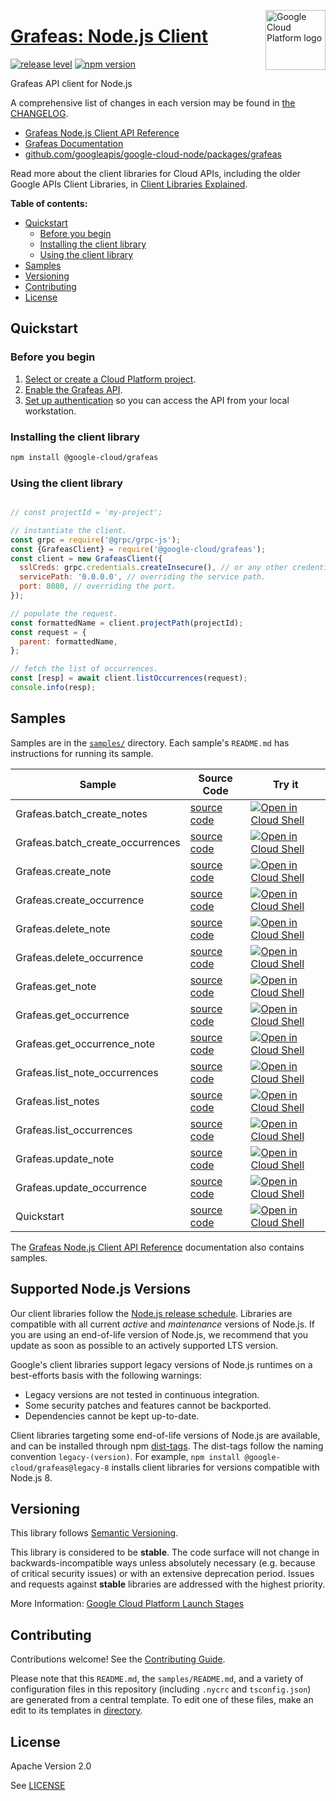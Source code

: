 [//]: # "This README.md file is auto-generated, all changes to this file will be lost."
[//]: # "To regenerate it, use `python -m synthtool`."
<img src="https://avatars2.githubusercontent.com/u/2810941?v=3&s=96" alt="Google Cloud Platform logo" title="Google Cloud Platform" align="right" height="96" width="96"/>

# [Grafeas: Node.js Client](https://github.com/googleapis/google-cloud-node/tree/main/packages/grafeas)

[![release level](https://img.shields.io/badge/release%20level-stable-brightgreen.svg?style=flat)](https://cloud.google.com/terms/launch-stages)
[![npm version](https://img.shields.io/npm/v/@google-cloud/grafeas.svg)](https://www.npmjs.org/package/@google-cloud/grafeas)




Grafeas API client for Node.js


A comprehensive list of changes in each version may be found in
[the CHANGELOG](https://github.com/googleapis/google-cloud-node/tree/main/packages/grafeas/CHANGELOG.md).

* [Grafeas Node.js Client API Reference][client-docs]
* [Grafeas Documentation][product-docs]
* [github.com/googleapis/google-cloud-node/packages/grafeas](https://github.com/googleapis/google-cloud-node/tree/main/packages/grafeas)

Read more about the client libraries for Cloud APIs, including the older
Google APIs Client Libraries, in [Client Libraries Explained][explained].

[explained]: https://cloud.google.com/apis/docs/client-libraries-explained

**Table of contents:**


* [Quickstart](#quickstart)
  * [Before you begin](#before-you-begin)
  * [Installing the client library](#installing-the-client-library)
  * [Using the client library](#using-the-client-library)
* [Samples](#samples)
* [Versioning](#versioning)
* [Contributing](#contributing)
* [License](#license)

## Quickstart

### Before you begin

1.  [Select or create a Cloud Platform project][projects].
1.  [Enable the Grafeas API][enable_api].
1.  [Set up authentication][auth] so you can access the
    API from your local workstation.

### Installing the client library

```bash
npm install @google-cloud/grafeas
```


### Using the client library

```javascript

// const projectId = 'my-project';

// instantiate the client.
const grpc = require('@grpc/grpc-js');
const {GrafeasClient} = require('@google-cloud/grafeas');
const client = new GrafeasClient({
  sslCreds: grpc.credentials.createInsecure(), // or any other credentials object.
  servicePath: '0.0.0.0', // overriding the service path.
  port: 8080, // overriding the port.
});

// populate the request.
const formattedName = client.projectPath(projectId);
const request = {
  parent: formattedName,
};

// fetch the list of occurrences.
const [resp] = await client.listOccurrences(request);
console.info(resp);

```



## Samples

Samples are in the [`samples/`](https://github.com/googleapis/google-cloud-node/tree/main/packages/grafeas/samples) directory. Each sample's `README.md` has instructions for running its sample.

| Sample                      | Source Code                       | Try it |
| --------------------------- | --------------------------------- | ------ |
| Grafeas.batch_create_notes | [source code](https://github.com/googleapis/google-cloud-node/blob/main/packages/grafeas/samples/generated/v1/grafeas.batch_create_notes.js) | [![Open in Cloud Shell][shell_img]](https://console.cloud.google.com/cloudshell/open?git_repo=https://github.com/googleapis/google-cloud-node&page=editor&open_in_editor=packages/grafeas/samples/generated/v1/grafeas.batch_create_notes.js,packages/grafeas/samples/README.md) |
| Grafeas.batch_create_occurrences | [source code](https://github.com/googleapis/google-cloud-node/blob/main/packages/grafeas/samples/generated/v1/grafeas.batch_create_occurrences.js) | [![Open in Cloud Shell][shell_img]](https://console.cloud.google.com/cloudshell/open?git_repo=https://github.com/googleapis/google-cloud-node&page=editor&open_in_editor=packages/grafeas/samples/generated/v1/grafeas.batch_create_occurrences.js,packages/grafeas/samples/README.md) |
| Grafeas.create_note | [source code](https://github.com/googleapis/google-cloud-node/blob/main/packages/grafeas/samples/generated/v1/grafeas.create_note.js) | [![Open in Cloud Shell][shell_img]](https://console.cloud.google.com/cloudshell/open?git_repo=https://github.com/googleapis/google-cloud-node&page=editor&open_in_editor=packages/grafeas/samples/generated/v1/grafeas.create_note.js,packages/grafeas/samples/README.md) |
| Grafeas.create_occurrence | [source code](https://github.com/googleapis/google-cloud-node/blob/main/packages/grafeas/samples/generated/v1/grafeas.create_occurrence.js) | [![Open in Cloud Shell][shell_img]](https://console.cloud.google.com/cloudshell/open?git_repo=https://github.com/googleapis/google-cloud-node&page=editor&open_in_editor=packages/grafeas/samples/generated/v1/grafeas.create_occurrence.js,packages/grafeas/samples/README.md) |
| Grafeas.delete_note | [source code](https://github.com/googleapis/google-cloud-node/blob/main/packages/grafeas/samples/generated/v1/grafeas.delete_note.js) | [![Open in Cloud Shell][shell_img]](https://console.cloud.google.com/cloudshell/open?git_repo=https://github.com/googleapis/google-cloud-node&page=editor&open_in_editor=packages/grafeas/samples/generated/v1/grafeas.delete_note.js,packages/grafeas/samples/README.md) |
| Grafeas.delete_occurrence | [source code](https://github.com/googleapis/google-cloud-node/blob/main/packages/grafeas/samples/generated/v1/grafeas.delete_occurrence.js) | [![Open in Cloud Shell][shell_img]](https://console.cloud.google.com/cloudshell/open?git_repo=https://github.com/googleapis/google-cloud-node&page=editor&open_in_editor=packages/grafeas/samples/generated/v1/grafeas.delete_occurrence.js,packages/grafeas/samples/README.md) |
| Grafeas.get_note | [source code](https://github.com/googleapis/google-cloud-node/blob/main/packages/grafeas/samples/generated/v1/grafeas.get_note.js) | [![Open in Cloud Shell][shell_img]](https://console.cloud.google.com/cloudshell/open?git_repo=https://github.com/googleapis/google-cloud-node&page=editor&open_in_editor=packages/grafeas/samples/generated/v1/grafeas.get_note.js,packages/grafeas/samples/README.md) |
| Grafeas.get_occurrence | [source code](https://github.com/googleapis/google-cloud-node/blob/main/packages/grafeas/samples/generated/v1/grafeas.get_occurrence.js) | [![Open in Cloud Shell][shell_img]](https://console.cloud.google.com/cloudshell/open?git_repo=https://github.com/googleapis/google-cloud-node&page=editor&open_in_editor=packages/grafeas/samples/generated/v1/grafeas.get_occurrence.js,packages/grafeas/samples/README.md) |
| Grafeas.get_occurrence_note | [source code](https://github.com/googleapis/google-cloud-node/blob/main/packages/grafeas/samples/generated/v1/grafeas.get_occurrence_note.js) | [![Open in Cloud Shell][shell_img]](https://console.cloud.google.com/cloudshell/open?git_repo=https://github.com/googleapis/google-cloud-node&page=editor&open_in_editor=packages/grafeas/samples/generated/v1/grafeas.get_occurrence_note.js,packages/grafeas/samples/README.md) |
| Grafeas.list_note_occurrences | [source code](https://github.com/googleapis/google-cloud-node/blob/main/packages/grafeas/samples/generated/v1/grafeas.list_note_occurrences.js) | [![Open in Cloud Shell][shell_img]](https://console.cloud.google.com/cloudshell/open?git_repo=https://github.com/googleapis/google-cloud-node&page=editor&open_in_editor=packages/grafeas/samples/generated/v1/grafeas.list_note_occurrences.js,packages/grafeas/samples/README.md) |
| Grafeas.list_notes | [source code](https://github.com/googleapis/google-cloud-node/blob/main/packages/grafeas/samples/generated/v1/grafeas.list_notes.js) | [![Open in Cloud Shell][shell_img]](https://console.cloud.google.com/cloudshell/open?git_repo=https://github.com/googleapis/google-cloud-node&page=editor&open_in_editor=packages/grafeas/samples/generated/v1/grafeas.list_notes.js,packages/grafeas/samples/README.md) |
| Grafeas.list_occurrences | [source code](https://github.com/googleapis/google-cloud-node/blob/main/packages/grafeas/samples/generated/v1/grafeas.list_occurrences.js) | [![Open in Cloud Shell][shell_img]](https://console.cloud.google.com/cloudshell/open?git_repo=https://github.com/googleapis/google-cloud-node&page=editor&open_in_editor=packages/grafeas/samples/generated/v1/grafeas.list_occurrences.js,packages/grafeas/samples/README.md) |
| Grafeas.update_note | [source code](https://github.com/googleapis/google-cloud-node/blob/main/packages/grafeas/samples/generated/v1/grafeas.update_note.js) | [![Open in Cloud Shell][shell_img]](https://console.cloud.google.com/cloudshell/open?git_repo=https://github.com/googleapis/google-cloud-node&page=editor&open_in_editor=packages/grafeas/samples/generated/v1/grafeas.update_note.js,packages/grafeas/samples/README.md) |
| Grafeas.update_occurrence | [source code](https://github.com/googleapis/google-cloud-node/blob/main/packages/grafeas/samples/generated/v1/grafeas.update_occurrence.js) | [![Open in Cloud Shell][shell_img]](https://console.cloud.google.com/cloudshell/open?git_repo=https://github.com/googleapis/google-cloud-node&page=editor&open_in_editor=packages/grafeas/samples/generated/v1/grafeas.update_occurrence.js,packages/grafeas/samples/README.md) |
| Quickstart | [source code](https://github.com/googleapis/google-cloud-node/blob/main/packages/grafeas/samples/quickstart.js) | [![Open in Cloud Shell][shell_img]](https://console.cloud.google.com/cloudshell/open?git_repo=https://github.com/googleapis/google-cloud-node&page=editor&open_in_editor=packages/grafeas/samples/quickstart.js,packages/grafeas/samples/README.md) |



The [Grafeas Node.js Client API Reference][client-docs] documentation
also contains samples.

## Supported Node.js Versions

Our client libraries follow the [Node.js release schedule](https://github.com/nodejs/release#release-schedule).
Libraries are compatible with all current _active_ and _maintenance_ versions of
Node.js.
If you are using an end-of-life version of Node.js, we recommend that you update
as soon as possible to an actively supported LTS version.

Google's client libraries support legacy versions of Node.js runtimes on a
best-efforts basis with the following warnings:

* Legacy versions are not tested in continuous integration.
* Some security patches and features cannot be backported.
* Dependencies cannot be kept up-to-date.

Client libraries targeting some end-of-life versions of Node.js are available, and
can be installed through npm [dist-tags](https://docs.npmjs.com/cli/dist-tag).
The dist-tags follow the naming convention `legacy-(version)`.
For example, `npm install @google-cloud/grafeas@legacy-8` installs client libraries
for versions compatible with Node.js 8.

## Versioning

This library follows [Semantic Versioning](http://semver.org/).



This library is considered to be **stable**. The code surface will not change in backwards-incompatible ways
unless absolutely necessary (e.g. because of critical security issues) or with
an extensive deprecation period. Issues and requests against **stable** libraries
are addressed with the highest priority.






More Information: [Google Cloud Platform Launch Stages][launch_stages]

[launch_stages]: https://cloud.google.com/terms/launch-stages

## Contributing

Contributions welcome! See the [Contributing Guide](https://github.com/googleapis/google-cloud-node/blob/main/CONTRIBUTING.md).

Please note that this `README.md`, the `samples/README.md`,
and a variety of configuration files in this repository (including `.nycrc` and `tsconfig.json`)
are generated from a central template. To edit one of these files, make an edit
to its templates in
[directory](https://github.com/googleapis/synthtool).

## License

Apache Version 2.0

See [LICENSE](https://github.com/googleapis/google-cloud-node/blob/main/LICENSE)

[client-docs]: https://cloud.google.com/nodejs/docs/reference/grafeas/latest
[product-docs]: https://cloud.google.com/container-registry/docs/container-analysis
[shell_img]: https://gstatic.com/cloudssh/images/open-btn.png
[projects]: https://console.cloud.google.com/project
[billing]: https://support.google.com/cloud/answer/6293499#enable-billing
[enable_api]: https://console.cloud.google.com/flows/enableapi?apiid=containeranalysis.googleapis.com
[auth]: https://cloud.google.com/docs/authentication/external/set-up-adc-local


[//]: # "partials.introduction"